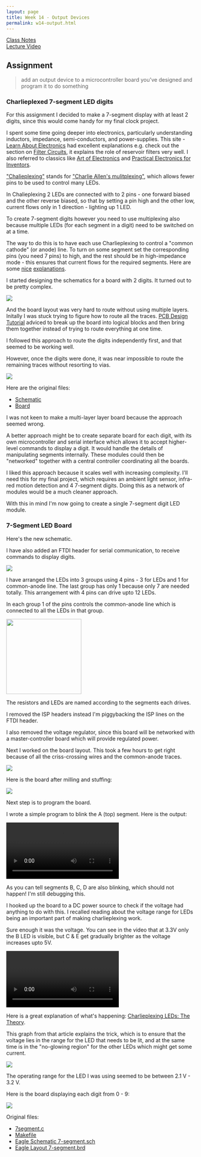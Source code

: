 ```yaml
---
layout: page
title: Week 14 - Output Devices
permalink: w14-output.html
---
```


[Class Notes](http://academy.cba.mit.edu/classes/output_devices/index.html)   
[Lecture Video](https://vimeo.com/164447297)

## Assignment

> add an output device to a microcontroller board you've designed and program it to do something


### Charlieplexed 7-segment LED digits

For this assignment I decided to make a 7-segment display with at least 2 digits, since this would come handy for my 
 final clock project.
 
I spent some time going deeper into electronics, particularly understanding inductors, impedance, semi-conductors, and 
    power-supplies. This site - [Learn About Electronics](learnabout-electronics.org) had excellent explanations e.g. check out 
    the section on [Filter Circuits](http://www.learnabout-electronics.org/PSU/psu12.php), it explains the role of reservoir 
    filters very well. I also referred to classics like [Art of Electronics](http://www.amazon.com/Art-Electronics-Paul-Horowitz/dp/0521809266) 
    and [Practical Electronics for Inventors](http://www.amazon.com/Practical-Electronics-Inventors-Third-Scherz/dp/0071771336). 

["Chalieplexing"](https://en.wikipedia.org/wiki/Charlieplexing) stands for 
    ["Charlie Allen's mulitplexing"](https://www.maximintegrated.com/en/app-notes/index.mvp/id/1880), which allows fewer 
    pins to be used to control many LEDs. 

In Chalieplexing 2 LEDs are connected with to 2 pins - one forward biased and the other reverse biased, so that by setting 
    a pin high and the other low, current flows only in 1 direction - lighting up 1 LED. 
    
To create 7-segment digits however you need to use multiplexing also because multiple LEDs (for each segment in a digit) need 
    to be switched on at a time. 
    
The way to do this is to have each use Charlieplexing to control a "common cathode" (or anode) line. To turn on some segment set the 
    corresponding pins (you need 7 pins) to high, and the rest should be in high-impedance mode - this ensures that current flows for the 
    required segments. Here are some [nice](http://ee.hawaii.edu/~sasaki/EE361/Fall06/Lab/7disp.html) 
    [explanations](http://www.josepino.com/microcontroller/charlieplex-7segment-display).
 
I started designing the schematics for a board with 2 digits. It turned out to be pretty complex. 

<img src="images/w14-2digit-schematic.jpg"/>

And the board layout was very hard to route without using multiple layers. Initally I was stuck trying to figure how to route
    all the traces. [PCB Design Tutorial](http://www.alternatezone.com/electronics/files/PCBDesignTutorialRevA.pdf) adviced to 
    break up the board into logical blocks and then bring them together instead of trying to route everything at one time.
     
I followed this approach to route the digits independently first, and that seemed to be working well. 

However, once the digits were done, it was near impossible to route the remaining traces without resorting to vias.
   
<img src="images/w14-2digit-board.jpg"/>

Here are the original files:

* [Schematic](files/w14/clock-digits.brd) 
* [Board](files/w14/clock-digits.sch) 

I was not keen to make a multi-layer layer board because the approach seemed wrong. 

A better approach might be to create separate board for each digit, with its own microcontroller and serial interface which allows
    it to accept higher-level commands to display a digit. It would handle the details of manipulating segments internally. These modules 
    could then be "networked" together with a central controller coordinating all the boards. 
    
I liked this approach because it scales well with increasing complexity. I'll need this for my final project, which requires
    an ambient light sensor, infra-red motion detection and 4 7-segment digits. Doing this as a network of modules would be a much 
    cleaner approach.
    
With this in mind I'm now going to create a single 7-segment digit LED module. 

### 7-Segment LED Board

Here's the new schematic. 

I have also added an FTDI header for serial communication, to receive commands to display digits.

<img src="images/w14-7segment-schematic.jpg"/>

I have arranged the LEDs into 3 groups using 4 pins - 3 for LEDs and 1 for common-anode line. The last group has only 1 because
    only 7 are needed totally. This arrangement with 4 pins can drive upto 12 LEDs. 

In each group 1 of the pins controls the common-anode line which is connected to all the LEDs in that group. 

<img src="images/w14-7segment.png" height="200"/>

The resistors and LEDs are named according to the segments each drives.
 
I removed the ISP headers instead I'm piggybacking the ISP lines on the FTDI header.
 
I also removed the voltage regulator, since this board will be networked with a master-controller board which will provide regulated
    power.

Next I worked on the board layout. This took a few hours to get right because of all the criss-crossing wires and the common-anode traces.

<img src="images/w14-7segment-layout.jpg" />

Here is the board after milling and stuffing:

<img src="images/w14-7segment-board.jpg"/>

Next step is to program the board. 

I wrote a simple program to blink the A (top) segment. Here is the output: 

<video controls>
  <source src="images/w14-7segment-voltage-issue.mp4" type="video/mp4">
  Your browser does not support the video tag.
</video>

As you can tell segments B, C, D are also blinking, which should not happen! I'm still debugging this.
    
I hooked up the board to a DC power source to check if the voltage had anything to do with this. I recalled reading about 
    the voltage range for LEDs being an important part of making charlieplexing work. 
    
Sure enough it was the voltage. You can see in the video that at 3.3V only the B LED is visible, but C & E get gradually brighter 
    as the voltage increases upto 5V. 

<video controls>
  <source src="images/w14-led-voltage-changes.mp4" type="video/mp4">
  Your browser does not support the video tag.
</video>
    
Here is a great explanation of what's happening: [Charlieplexing LEDs: The Theory](http://www.instructables.com/id/Charlieplexing-LEDs--The-theory/).

This graph from that article explains the trick, which is to ensure that the voltage lies in the range for the LED that needs to be lit, 
    and at the same time is in the "no-glowing region" for the other LEDs which might get some current. 
     
<img src="images/w14-led-range.jpg"/>

The operating range for the LED I was using seemed to be between 2.1 V - 3.2 V.

Here is the board displaying each digit from 0 - 9:

<img src="images/w14-cycle.gif" />

Original files:

* [7segment.c](files/w14/7segment/7segment.c)
* [Makefile](files/w14/7segment/Makefile)
* [Eagle Schematic 7-segment.sch](files/w14/7-segment.sch)
* [Eagle Layout 7-segment.brd](files/w14/7-segment.brd)
